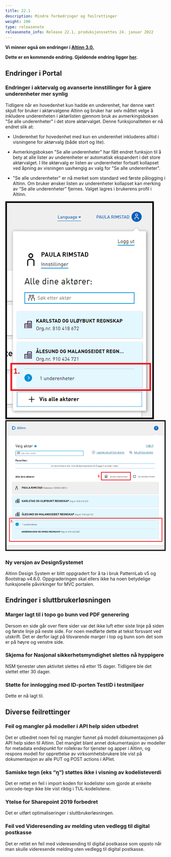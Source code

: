 ```yaml
---
title: 22.1
description: Mindre forbedringer og feilrettinger
weight: 200
type: releasenote
releasenote_info: Release 22.1, produksjonssettes 24. januar 2022
---
```


**Vi minner også om endringer i [Altinn 3.0.](https://github.com/Altinn/altinn-studio/releases)**

**Dette er en kommende endring. Gjeldende endring ligger [her](../21-11).**

## Endringer i Portal

### Endringer i aktørvalg og avanserte innstillinger for å gjøre underenheter mer synlig

Tidligere når en hovedenhet kun hadde en underenhet, har denne vært skjult for bruker i aktørvalgene Altinn og bruker har selv måttet velge å inkludere underenheten i aktørlisten gjennom bruk av avmerkingsboksen "Se alle underenheter" i det store aktørvalget.
Denne funksjonaliteten er nå endret slik at:

- Underenhet for hovedenhet med kun en underenhet inkluderes alltid i visningene for aktørvalg (både stort og lite).

- Avmerkingsboksen "Se alle underenheter" har fått endret funksjon til å bety at alle lister av underenheter er automatisk ekspandert i det store aktørvalget. I lite aktørvalg er listen av underenheter fortsatt kollapset ved åpning av visningen uavhengig av valg for "Se alle underenheter".

- "Se alle underenheter" er nå merket som standard ved første pålogging i Altinn. Om bruker ønsker listen av underenheter kollapset kan merking av “Se alle underenheter” fjernes. Valget lagres i brukerens profil i Altinn.

![Skjermbilde som viser lite aktørvalg](LiteAktorValgAfter.png " ")
![Skjermbilde som viser stort aktørvalg](StortAktorValgAfter.png " ")

### Ny versjon av DesignSystemet

Altinn Design System er blitt oppgradert for å ta i bruk PatternLab v5 og Bootstrap v4.6.0. Oppgraderingen skal ellers ikke ha noen betydelige funksjonelle påvirkinger for MVC portalen.

## Endringer i sluttbrukerløsningen

### Marger lagt til i topo go bunn ved PDF generering

Dersom en side går over flere sider var det ikke luft etter siste linje på siden og første linje på neste side. For noen medførte dette at tekst forsvant ved utskrift. Det er derfor lagt på tilsvarende marger i top og bunn som det som er på høyre og venstre side.

### Skjema for Nasjonal sikkerhetsmyndighet slettes nå hyppigere

NSM tjenester uten aktivitet slettes nå etter 15 dager. Tidligere ble det slettet etter 30 dager.

### Støtte for innlogging med ID-porten TestID i testmiljøer

Dette er nå lagt til.


## Diverse feilrettinger

### Feil og mangler på modeller i API help siden utbedret

Det er utbedret noen feil og mangler funnet på modell dokumentasjonen på API help siden til Altinn. Det manglet blant annet dokumentasjon av modeller for metadata endepunkt for rollekrav for tjenster og apper i Altinn, og respons modell for opprettelse av virksomhetsbrukere ble vist på dokumentasjon av alle PUT og POST actions i APIet.

### Samiske tegn (eks “ŋ”) støttes ikke i visning av kodelisteverdi

Det er rettet en feil i import koden for kodelister som gjorde at enkelte unicode-tegn ikke ble vist riktig i TUL-kodelistene.


### Ytelse for Sharepoint 2019 forbedret

Det er utført optimaliseringer i sluttbrukerløsningen.

### Feil ved Videresending av melding uten vedlegg til digital postkasse

Det er rettet en feil med videresending til digital postkasse som oppsto når man skulle videresende melding uten vedlegg til digital postkasse.